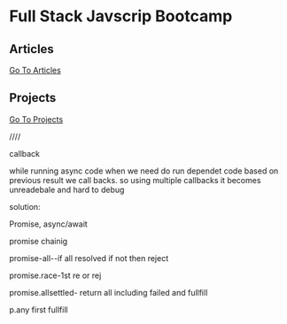 # Full Stack Javscrip Bootcamp

## Articles

[Go To Articles](./Articles/readme.md)

## Projects

[Go To Projects](./Projects/readme.md)

////

callback

while running async code when we need do run dependet code based on previous result we call backs.
so using multiple callbacks it becomes unreadebale and hard to debug

solution:

Promise, async/await

promise chainig

promise-all--if all resolved if not then reject

promise.race-1st re or rej

promise.allsettled- return all including failed and fullfill

p.any first fullfill
